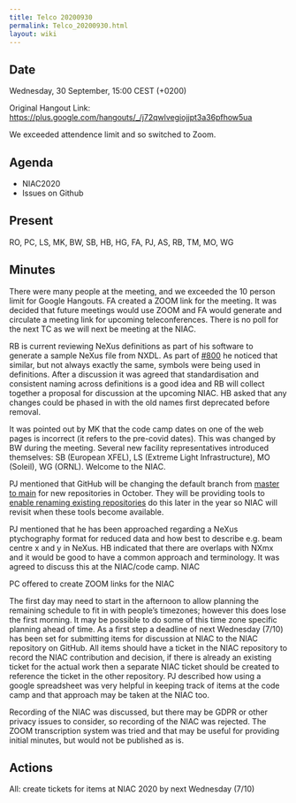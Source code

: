```yaml
---
title: Telco 20200930
permalink: Telco_20200930.html
layout: wiki
---
```


Date
----

Wednesday, 30 September, 15:00 CEST (+0200)

<!-- end of autogeneration -->

Original Hangout Link:
<https://plus.google.com/hangouts/_/j72qwlvegiojjpt3a36pfhow5ua>

We exceeded attendence limit and so switched to Zoom.

Agenda
------
   * NIAC2020
   * Issues on Github

Present
--------
RO, PC, LS, MK, BW, SB, HB, HG, FA, PJ, AS, RB, TM, MO, WG

Minutes
--------

There were many people at the meeting, and we exceeded the 10 person limit for Google Hangouts. FA created a ZOOM link for the meeting. It was decided that future meetings would use ZOOM and FA would generate and circulate a meeting link for upcoming teleconferences. There is no poll for the next TC as we will next be meeting at the NIAC.

RB is current reviewing NeXus definitions as part of his software to generate a sample NeXus file from NXDL. As part of [#800](https://github.com/nexusformat/definitions/issues/800) he noticed that similar, but not always exactly the same, symbols were being used in definitions. After a discussion it was agreed that standardisation and consistent naming across definitions is a good idea and RB will collect together a proposal for discussion at the upcoming NIAC. HB asked that any changes could be phased in with the old names first deprecated before removal. 

It was pointed out by MK that the code camp dates on one of the web pages is incorrect (it refers to the pre-covid dates). This was changed by BW during the meeting. 
Several new facility representatives introduced themselves: SB (European XFEL), LS (Extreme Light Infrastructure), MO (Soleil), WG (ORNL). Welcome to the NIAC.

PJ mentioned that GitHub will be changing the default branch from [master to main](https://www.zdnet.com/article/github-to-replace-master-with-main-starting-next-month/) for new repositories in October. They will be providing tools to [enable renaming existing repositories](https://github.com/github/renaming) do this later in the year so NIAC will revisit when these tools become available.

PJ mentioned that he has been approached regarding a NeXus ptychography format for reduced data and how best to describe e.g. beam centre x and y in NeXus. HB indicated that there are overlaps with NXmx and it would be good to have a common approach and terminology. It was agreed to discuss this at the NIAC/code camp. 
NIAC

PC offered to create ZOOM links for the NIAC 

The first day may need to start in the afternoon to allow planning the remaining schedule to fit in with people’s timezones; however this does lose the first morning. It may be possible to do some of this time zone specific planning ahead of time. As a first step a deadline of next Wednesday (7/10) has been set for submitting items for discussion at NIAC to the NIAC repository on GitHub. All items should have a ticket in the NIAC repository to record the NIAC contribution and decision, if there is already an existing ticket for the actual work then a separate NIAC ticket should be created to reference the ticket in the other repository. PJ described how using a google spreadsheet was very helpful in keeping track of items at the code camp and that approach may be taken at the NIAC too.  

Recording of the NIAC was discussed, but there may be GDPR or other privacy issues to consider, so recording of the NIAC was rejected. The ZOOM transcription system was tried and that may be useful for providing initial minutes, but would not be published as is. 

Actions
-------
All: create tickets for items at NIAC 2020 by next Wednesday (7/10)


